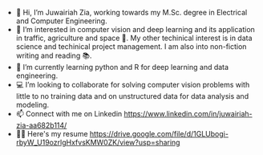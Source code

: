 - 👋 Hi, I’m Juwairiah Zia, working towards my M.Sc. degree in Electrical and Computer Engineering. 
- 👀 I’m interested in computer vision and deep learning and its application in traffic, agriculture and space 🚀. My other techinical interest is in data science and techinical project management. I am also into non-fiction writing and reading 📚. 
- 🌱 I’m currently learning python and R for deep learning and data engineering.
- ‍💻 I’m looking to collaborate for solving computer vision problems with little to no training data and on unstructured data for data analysis and modeling.
- 📫 Connect with me on Linkedin https://www.linkedin.com/in/juwairiah-zia-aa682b114/
- 👩‍💻 Here's my resume https://drive.google.com/file/d/1GLUbogi-rbyW_U19ozrlgHxfvsKMW0ZK/view?usp=sharing

<!---
javeriaz15/javeriaz15 is a ✨ special ✨ repository because its `README.md` (this file) appears on your GitHub profile.
You can click the Preview link to take a look at your changes.
--->

